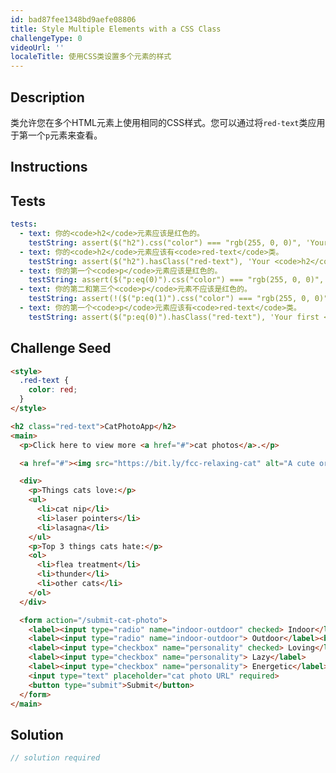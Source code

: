 ```yaml
---
id: bad87fee1348bd9aefe08806
title: Style Multiple Elements with a CSS Class
challengeType: 0
videoUrl: ''
localeTitle: 使用CSS类设置多个元素的样式
---
```


## Description
<section id="description">类允许您在多个HTML元素上使用相同的CSS样式。您可以通过将<code>red-text</code>类应用于第一个<code>p</code>元素来查看。 </section>

## Instructions
<section id="instructions">
</section>

## Tests
<section id='tests'>

```yml
tests:
  - text: 你的<code>h2</code>元素应该是红色的。
    testString: assert($("h2").css("color") === "rgb(255, 0, 0)", 'Your <code>h2</code> element should be red.');
  - text: 你的<code>h2</code>元素应该有<code>red-text</code>类。
    testString: assert($("h2").hasClass("red-text"), 'Your <code>h2</code> element should have the class <code>red-text</code>.');
  - text: 你的第一个<code>p</code>元素应该是红色的。
    testString: assert($("p:eq(0)").css("color") === "rgb(255, 0, 0)", 'Your first <code>p</code> element should be red.');
  - text: 你的第二和第三个<code>p</code>元素不应该是红色的。
    testString: assert(!($("p:eq(1)").css("color") === "rgb(255, 0, 0)") && !($("p:eq(2)").css("color") === "rgb(255, 0, 0)"), 'Your second and third <code>p</code> elements should not be red.');
  - text: 你的第一个<code>p</code>元素应该有<code>red-text</code>类。
    testString: assert($("p:eq(0)").hasClass("red-text"), 'Your first <code>p</code> element should have the class <code>red-text</code>.');

```

</section>

## Challenge Seed
<section id='challengeSeed'>

<div id='html-seed'>

```html
<style>
  .red-text {
    color: red;
  }
</style>

<h2 class="red-text">CatPhotoApp</h2>
<main>
  <p>Click here to view more <a href="#">cat photos</a>.</p>

  <a href="#"><img src="https://bit.ly/fcc-relaxing-cat" alt="A cute orange cat lying on its back."></a>

  <div>
    <p>Things cats love:</p>
    <ul>
      <li>cat nip</li>
      <li>laser pointers</li>
      <li>lasagna</li>
    </ul>
    <p>Top 3 things cats hate:</p>
    <ol>
      <li>flea treatment</li>
      <li>thunder</li>
      <li>other cats</li>
    </ol>
  </div>

  <form action="/submit-cat-photo">
    <label><input type="radio" name="indoor-outdoor" checked> Indoor</label>
    <label><input type="radio" name="indoor-outdoor"> Outdoor</label><br>
    <label><input type="checkbox" name="personality" checked> Loving</label>
    <label><input type="checkbox" name="personality"> Lazy</label>
    <label><input type="checkbox" name="personality"> Energetic</label><br>
    <input type="text" placeholder="cat photo URL" required>
    <button type="submit">Submit</button>
  </form>
</main>

```

</div>



</section>

## Solution
<section id='solution'>

```js
// solution required
```
</section>
